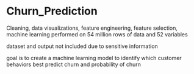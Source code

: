 # Churn_Prediction
Cleaning, data visualizations, feature engineering, feature selection, machine learning performed on 54 million rows of data and 52 variables 

dataset and output not included due to sensitive information 

goal is to create a machine learning model to identify which customer behaviors best predict churn and probability of churn 
